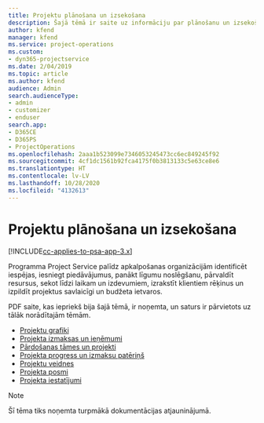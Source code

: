 ```yaml
---
title: Projektu plānošana un izsekošana
description: Šajā tēmā ir saite uz informāciju par plānošanu un izsekošanu programmatūrā Project Service Automation.
author: kfend
manager: kfend
ms.service: project-operations
ms.custom:
- dyn365-projectservice
ms.date: 2/04/2019
ms.topic: article
ms.author: kfend
audience: Admin
search.audienceType:
- admin
- customizer
- enduser
search.app:
- D365CE
- D365PS
- ProjectOperations
ms.openlocfilehash: 2aaa1b523099e7346053245473cc6ec849245f92
ms.sourcegitcommit: 4cf1dc1561b92fca4175f0b3813133c5e63ce8e6
ms.translationtype: HT
ms.contentlocale: lv-LV
ms.lasthandoff: 10/28/2020
ms.locfileid: "4132613"
---
```

# <a name="project-planning-and-tracking"></a>Projektu plānošana un izsekošana

[!INCLUDE[cc-applies-to-psa-app-3.x](../../includes/cc-applies-to-psa-app-3x.md)]

Programma Project Service palīdz apkalpošanas organizācijām identificēt iespējas, iesniegt piedāvājumus, panākt līgumu noslēgšanu, pārvaldīt resursus, sekot līdzi laikam un izdevumiem, izrakstīt klientiem rēķinus un izpildīt projektus savlaicīgi un budžeta ietvaros. 

PDF saite, kas iepriekš bija šajā tēmā, ir noņemta, un saturs ir pārvietots uz tālāk norādītajām tēmām.

- [Projektu grafiki](../project-creating.md)
- [Projekta izmaksas un ieņēmumi](../project-estimating.md)
- [Pārdošanas tāmes un projekti](../project-leveraging.md)
- [Projekta progress un izmaksu patēriņš](../project-tracking.md)
- [Projektu veidnes](../project-templates.md)
- [Projekta posmi](../project-stages.md)
- [Projekta iestatījumi](../project-settings.md)

> [!NOTE]
> Šī tēma tiks noņemta turpmākā dokumentācijas atjauninājumā. 
